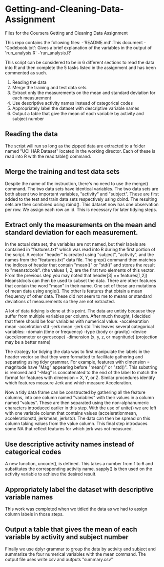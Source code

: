 # Getting-and-Cleaning-Data-Assignment
Files for the Coursera Getting and Cleaning Data Assignment

This repo contains the following files:
-'README.md':This document
-'Codebook.txt': Gives a brief explanation of the variables in the output of 'run_analysis.R'
-'run_analysis.R'

This script can be considered to be in 6 different sections to read the data into R and then complete the 5 tasks listed in the assignment and has been commented as such. 

1. Reading the data
2. Merge the training and test data sets
3. Extract only the measurements on the mean and standard deviation for each measurement
4. Use descriptive activity names instead of categorical codes
5. Appropriately label the dataset with descriptive variable names
6. Output a table that give the mean of each variable by activity and subject number

## Reading the data
The script will run so long as the zipped data are extracted to a folder named "UCI HAR Dataset" located in the working director. Each of these is read into R with the read.table() command. 

## Merge the training and test data sets
Despite the name of the instruction, there's no need to use the merge() command. The two data sets have identical variables. The two data sets are both absent two important variables, "activity" and "subject". These are first added to the test and train data sets respectively using cbind. The resulting sets are then combined using rbind(). 
This dataset now has one observation per row. We assign each row an id. This is necessary for later tidying steps. 

## Extract only the measurements on the mean and standard deviation for each measurement. 
In the actual data set, the variables are not named, but their labels are contained in "features.txt" which was read into R during the first portion of the script. A vector "header" is created using "subject", "activity", and the names from the "features.txt" data file. The grep() command then matches the indices of header that contain "mean()" or "std()" and stores the result to "meanstdcols". (the values 1, 2, are the first two elements of this vector. From the previous step you may noted that header[3] == features[1,2]) Meanstdcols can then be used to subset the data. 
There are other features that contain the word "mean" in their name. One set of these are mutations of mean data using angle(). The other is features that obtain a mean frequency of other data. These did not seem to me to means or standard deviations of measurements so they are not extracted. 

A lot of data tidying is done at this point. The data are untidy because they suffer from multiple variables per column. After much thought, I decided that there should be four variables with numerical value: 
-accelearation mean 
-accelration std 
-jerk mean 
-jerk std 
This leaves several categorical variables:
-domain (time or frequency)
-type (body or gravity)
-device (accelerometer or gyroscope)
-dimension (x, y, z, or magnitude) (projection may be a better name)

The strategy for tidying the data was to first manipulate the labels in the header vector so that they were formatted to facilitate gathering and separating using tidyr grammar. For example, features with dimension = magnitude have "Mag" appearing before "mean()" or "std()". This substring is removed and "-Mag" is concatenated to the end of the label to match the format for features with dimension = X, Y, or Z. Similar procedures identify which features measure Jerk and which measure Acceleration. 

Now a tidy data frame can be constructed by gathering all the feature columns, into one column named "variables" with their values in a column named "values". These are then separated using the non-alphanumeric characters introduced earlier in this step. With the use of unite() we are left with one variable column that contains values (accelerationmean, accelerationstd, jerkmean, jerkstd). The data can then be spread on this column taking values from the value column. This final step introduces some NA that reflect features for which jerk was not measured. 

## Use descriptive activity names instead of categorical codes
A new function, uncode(), is defined. This takes a number from 1 to 6 and substitutes the corresponding activity name. sapply() is then used on the activity variable to achieve the desired result. 

## Appropriately label the dataset with descriptive variable names
This work was completed when we tidied the data as we had to assign column labels in those steps. 

## Output a table that gives the mean of each variable by activity and subject number
Finally we use dplyr grammar to group the data by activity and subject and summarize the four numerical variables with the mean command. The output file uses write.csv and outputs "summary.csv"
